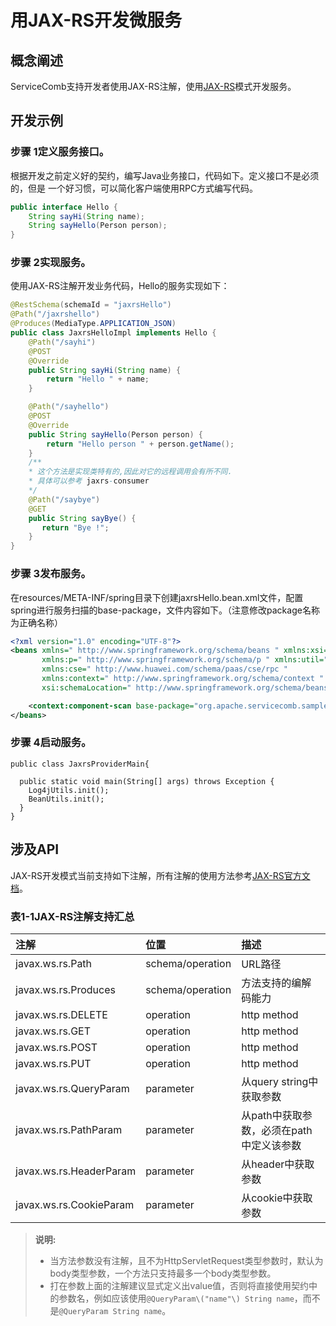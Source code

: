 # 用JAX-RS开发微服务
## 概念阐述

ServiceComb支持开发者使用JAX-RS注解，使用[JAX-RS](https://github.com/apache/incubator-servicecomb-java-chassis/tree/master/samples/jaxrs-sample)模式开发服务。

## 开发示例

### 步骤 1定义服务接口。

根据开发之前定义好的契约，编写Java业务接口，代码如下。定义接口不是必须的，但是 一个好习惯，可以简化客户端使用RPC方式编写代码。

```java
public interface Hello {
    String sayHi(String name);
    String sayHello(Person person);
}
```



### 步骤 2实现服务。

使用JAX-RS注解开发业务代码，Hello的服务实现如下：

```java
@RestSchema(schemaId = "jaxrsHello")
@Path("/jaxrshello")
@Produces(MediaType.APPLICATION_JSON)
public class JaxrsHelloImpl implements Hello {
    @Path("/sayhi")
    @POST
    @Override
    public String sayHi(String name) {
        return "Hello " + name;
    }

    @Path("/sayhello")
    @POST
    @Override
    public String sayHello(Person person) {
        return "Hello person " + person.getName();
    }
    /**
    * 这个方法是实现类特有的,因此对它的远程调用会有所不同.
    * 具体可以参考 jaxrs-consumer
    */
    @Path("/saybye")
    @GET
    public String sayBye() {
       return "Bye !";
    }
}
```

### 步骤 3发布服务。

在resources/META-INF/spring目录下创建jaxrsHello.bean.xml文件，配置spring进行服务扫描的base-package，文件内容如下。（注意修改package名称为正确名称）

```xml
<?xml version="1.0" encoding="UTF-8"?>
<beans xmlns=" http://www.springframework.org/schema/beans " xmlns:xsi=" http://www.w3.org/2001/XMLSchema-instance "
       xmlns:p=" http://www.springframework.org/schema/p " xmlns:util=" http://www.springframework.org/schema/util "
       xmlns:cse=" http://www.huawei.com/schema/paas/cse/rpc "
       xmlns:context=" http://www.springframework.org/schema/context "
       xsi:schemaLocation=" http://www.springframework.org/schema/beans classpath:org/springframework/beans/factory/xml/spring-beans-3.0.xsd http://www.springframework.org/schema/context http://www.springframework.org/schema/context/spring-context-3.0.xsd http://www.huawei.com/schema/paas/cse/rpc classpath:META-INF/spring/spring-paas-cse-rpc.xsd">

    <context:component-scan base-package="org.apache.servicecomb.samples.jaxrs.provider"/>
</beans>
```

### 步骤 4启动服务。

```
public class JaxrsProviderMain{

  public static void main(String[] args) throws Exception {
    Log4jUtils.init();
    BeanUtils.init();
  }
}
```

## 涉及API

JAX-RS开发模式当前支持如下注解，所有注解的使用方法参考[JAX-RS官方文档](https://jax-rs-spec.java.net/nonav/2.0-rev-a/apidocs/index.html)。

### 表1-1JAX-RS注解支持汇总

| 注解 | 位置 | 描述 |
| :--- | :--- | :--- |
| javax.ws.rs.Path | schema/operation | URL路径 |
| javax.ws.rs.Produces | schema/operation | 方法支持的编解码能力 |
| javax.ws.rs.DELETE | operation | http method |
| javax.ws.rs.GET | operation | http method |
| javax.ws.rs.POST | operation | http method |
| javax.ws.rs.PUT | operation | http method |
| javax.ws.rs.QueryParam | parameter | 从query string中获取参数 |
| javax.ws.rs.PathParam | parameter | 从path中获取参数，必须在path中定义该参数 |
| javax.ws.rs.HeaderParam | parameter | 从header中获取参数 |
| javax.ws.rs.CookieParam | parameter | 从cookie中获取参数 |

> **说明:**
>
> * 当方法参数没有注解，且不为HttpServletRequest类型参数时，默认为body类型参数，一个方法只支持最多一个body类型参数。
> * 打在参数上面的注解建议显式定义出value值，否则将直接使用契约中的参数名，例如应该使用`@QueryParam\("name"\) String name`，而不是`@QueryParam String name`。



